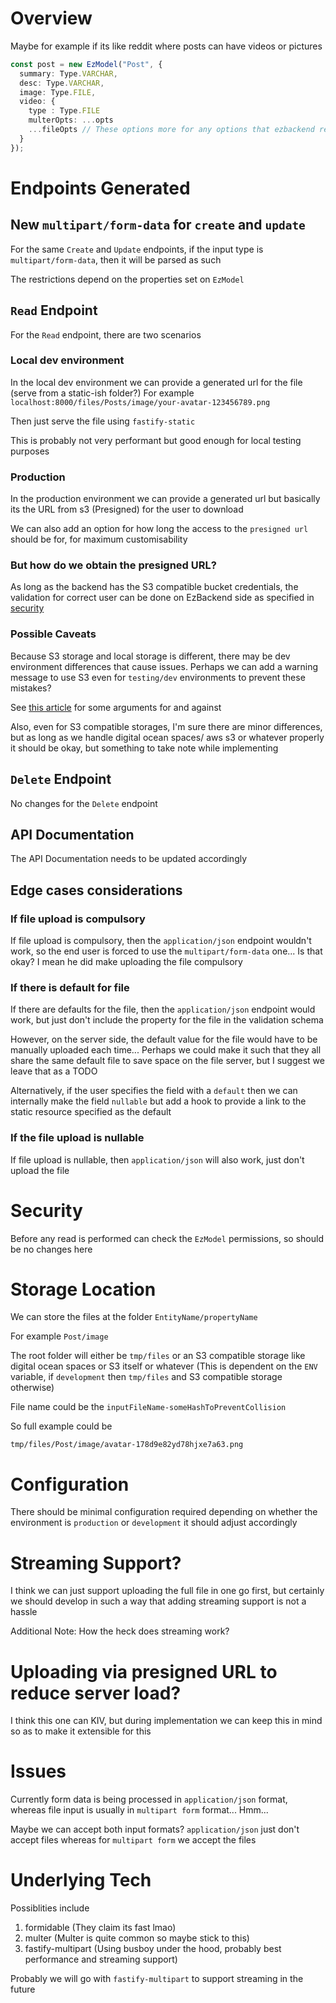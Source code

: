 # Overview

Maybe for example if its like reddit where posts can have videos or pictures

```ts
const post = new EzModel("Post", {
  summary: Type.VARCHAR,
  desc: Type.VARCHAR,
  image: Type.FILE,
  video: {
    type : Type.FILE
    multerOpts: ...opts
    ...fileOpts // These options more for any options that ezbackend requires
  }
});
```

# Endpoints Generated

## New `multipart/form-data` for `create` and `update`

For the same `Create` and `Update` endpoints, if the input type is `multipart/form-data`, then it will be parsed as such

The restrictions depend on the properties set on `EzModel`


## `Read` Endpoint

For the `Read` endpoint, there are two scenarios

### Local dev environment

In the local dev environment we can provide a generated url for the file (serve from a static-ish folder?) For example `localhost:8000/files/Posts/image/your-avatar-123456789.png`

Then just serve the file using `fastify-static`

This is probably not very performant but good enough for local testing purposes

### Production 

In the production environment we can provide a generated url but basically its the URL from s3 (Presigned) for the user to download

We can also add an option for how long the access to the `presigned url` should be for, for maximum customisability

### But how do we obtain the presigned URL?

As long as the backend has the S3 compatible bucket credentials, the validation for correct user can be done on EzBackend side as specified in [security](#security)


### Possible Caveats

Because S3 storage and local storage is different, there may be dev environment differences that cause issues. Perhaps we can add a warning message to use S3 even for `testing/dev` environments to prevent these mistakes?

See [this article](https://news.ycombinator.com/item?id=10002142) for some arguments for and against

Also, even for S3 compatible storages, I'm sure there are minor differences, but as long as we handle digital ocean spaces/ aws s3 or whatever properly it should be okay, but something to take note while implementing


## `Delete` Endpoint

No changes for the `Delete` endpoint

## API Documentation

The API Documentation needs to be updated accordingly

## Edge cases considerations

### If file upload is compulsory

If file upload is compulsory, then the `application/json` endpoint wouldn't work, so the end user is forced to use the `multipart/form-data` one... Is that okay? I mean he did make uploading the file compulsory

### If there is default for file

If there are defaults for the file, then the `application/json` endpoint would work, but just don't include the property for the file in the validation schema

However, on the server side, the default value for the file would have to be manually uploaded each time... Perhaps we could make it such that they all share the same default file to save space on the file server, but I suggest we leave that as a TODO

Alternatively, if the user specifies the field with a `default` then we can internally make the field `nullable` but add a hook to provide a link to the static resource specified as the default

### If the file upload is nullable

If file upload is nullable, then `application/json` will also work, just don't upload the file

# Security

Before any read is performed can check the `EzModel` permissions, so should be no changes here

# Storage Location

We can store the files at the folder `EntityName/propertyName`

For example `Post/image`

The root folder will either be `tmp/files` or an S3 compatible storage like digital ocean spaces or S3 itself or whatever (This is dependent on the `ENV` variable, if `development` then `tmp/files` and S3 compatible storage otherwise)

File name could be the `inputFileName-someHashToPreventCollision`

So full example could be

`tmp/files/Post/image/avatar-178d9e82yd78hjxe7a63.png`

# Configuration

There should be minimal configuration required depending on whether the environment is `production` or `development` it should adjust accordingly

# Streaming Support?

I think we can just support uploading the full file in one go first, but certainly we should develop in such a way that adding streaming support is not a hassle

Additional Note: How the heck does streaming work?

# Uploading via presigned URL to reduce server load?

I think this one can KIV, but during implementation we can keep this in mind so as to make it extensible for this

# Issues

Currently form data is being processed in `application/json` format, whereas file input is usually in `multipart form` format... Hmm...

Maybe we can accept both input formats? `application/json` just don't accept files whereas for `multipart form` we accept the files

# Underlying Tech

Possiblities include

1. formidable (They claim its fast lmao)
2. multer (Multer is quite common so maybe stick to this)
3. fastify-multipart (Using busboy under the hood, probably best performance and streaming support)

Probably we will go with `fastify-multipart` to support streaming in the future